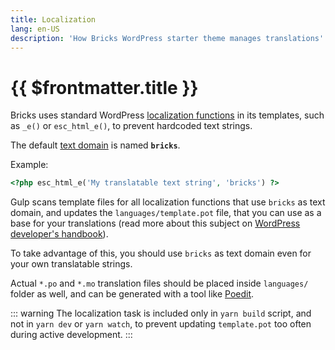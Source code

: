 ```yaml
---
title: Localization
lang: en-US
description: 'How Bricks WordPress starter theme manages translations'
---
```


# {{ $frontmatter.title }}

Bricks uses standard WordPress [localization functions](https://developer.wordpress.org/apis/handbook/internationalization/internationalization-functions/) in its templates, such as `_e()` or `esc_html_e()`, to prevent hardcoded text strings.

The default [text domain](https://developer.wordpress.org/themes/functionality/internationalization/#text-domain) is named **`bricks`**.

Example:

```php
<?php esc_html_e('My translatable text string', 'bricks') ?>
```

Gulp scans template files for all localization functions that use `bricks` as text domain, and updates the `languages/template.pot` file, that you can use as a base for your translations (read more about this subject on [WordPress developer's handbook](https://developer.wordpress.org/apis/handbook/internationalization/localization/)).

To take advantage of this, you should use `bricks` as text domain even for your own translatable strings.

Actual `*.po` and `*.mo` translation files should be placed inside `languages/` folder as well, and can be generated with a tool like [Poedit](https://poedit.net/).

::: warning
The localization task is included only in `yarn build` script, and not in `yarn dev` or `yarn watch`, to prevent updating `template.pot` too often during active development.
:::
